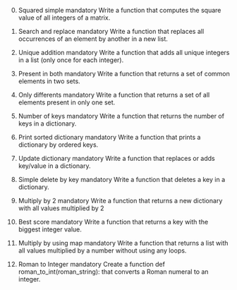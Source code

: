 
0. Squared simple
mandatory
Write a function that computes the square value of all integers of a matrix.


1. Search and replace
mandatory
Write a function that replaces all occurrences of an element by another in a new list.


2. Unique addition
mandatory
Write a function that adds all unique integers in a list (only once for each integer).


3. Present in both
mandatory
Write a function that returns a set of common elements in two sets.


4. Only differents
mandatory
Write a function that returns a set of all elements present in only one set.


5. Number of keys
mandatory
Write a function that returns the number of keys in a dictionary.


6. Print sorted dictionary
mandatory
Write a function that prints a dictionary by ordered keys.


7. Update dictionary
mandatory
Write a function that replaces or adds key/value in a dictionary.

8. Simple delete by key
mandatory
Write a function that deletes a key in a dictionary.


9. Multiply by 2
mandatory
Write a function that returns a new dictionary with all values multiplied by 2


10. Best score
mandatory
Write a function that returns a key with the biggest integer value.


11. Multiply by using map
mandatory
Write a function that returns a list with all values multiplied by a number without using any loops.


12. Roman to Integer
mandatory
Create a function def roman_to_int(roman_string): that converts a Roman numeral to an integer.

